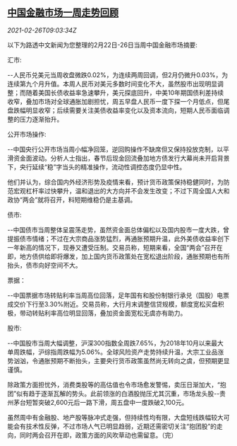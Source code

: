 <!--1614331401000-->
[中国金融市场一周走势回顾](https://cn.reuters.com/article/weekly-glance-china-fin-markets-0226-idCNKBS2AQ126)
------

<div><i>2021-02-26T09:03:34Z</i></div><p>以下为路透中文新闻为您整理的2月22日-26日当周中国金融市场摘要:</p><p>汇市:</p><p>--人民币兑美元当周收盘微跌0.02%，为连续两周回调，但2月仍微升0.03%，为连续第九个月升值。本周人民币对美元多数时间变化不大，虽然股市出现明显调整；而随着美国长债收益率急速攀升，美元探底回升，中美10年期国债利差持续收窄，叠加市场对全球通胀加剧担忧，周五早盘人民币一度下探一个月低点，但尾盘跌幅明显收窄；后续需要关注美债收益率变化以及资本流向，短期人民币面临调整的压力逐渐抬升。</p><p>公开市场操作:</p><p>--中国央行公开市场当周小幅净回笼，逆回购操作不缺席但又保持投放克制，以平滑资金面波动。分析人士指出，春节后现金回流叠加地方债发行大幕尚未开启背景下，央行延续“稳”字当头的精准操作，流动性调控态度仍显中性。</p><p>他们并认为，综合国内外经济形势及疫情来看，预计货币政策保持稳健同时，为防范宏观杠杆率过快攀升，温和退出的大方向并不会发生改变；不过下周全国人大和政协“两会”就将召开，料短期维稳仍是主基调。</p><p>债市:</p><p>--中国债市当周整体呈震荡走势，虽然资金面总体偏松以及国内股市一度大跌，曾提振债市情绪；不过在大宗商品涨势猛烈，再通胀预期升温，此外美债收益率创下一年新高的情况下，现券又遭受压制。交易员称，短期来看，全国“两会”召开在即，地方债供给即将爆发，加上国内货币政策处在宽松退出阶段，通胀预期也有所抬头，债市向好空间不大。</p><p>票据：</p><p>--中国票据市场转贴利率当周高位回落，足年国有和股份制银行承兑（国股）电票成交价下行至3.30%附近。交易员称，大行月末调整信贷规模，额度宽松买盘积极，带动转贴利率高位明显回落，叠加资金面宽松无虞亦有助力。</p><p>股市:</p><p>--中国股市当周大幅调整，沪深300指数全周跌7.65%，为2018年10月以来最大单周跌幅，沪综指周跌幅为5.06%。全球风险资产走势持续升温，大宗工业品涨势汹汹，令通胀预期不断抬头，主要央行货币政策虽然尚无转向之虞，但预期更显谨慎。</p><p>除政策方面担忧外，消费类股等的高估值也令市场愈发警惕，卖压日渐加大，“抱团”似有趋于逐渐瓦解的势头。此前领涨的白酒股抛压尤其沉重，市场龙头股--贵州茅台短暂突破2,600元后一路下滑，周五盘中一度跌破2,100元。</p><p>虽然周中有金融股、地产股等脉冲式走强，但持续性均有限，大盘短线跌幅较大可能会有技术性反弹，不过市场人气已明显趋弱，近期还需密切关注“抱团股”的走向，同时两会召开在即，政策方面的风吹草动也需留意。（完）</p>
